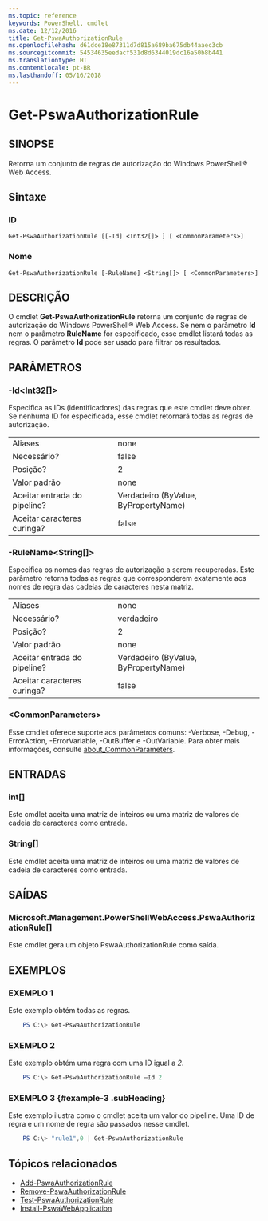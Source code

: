 ```yaml
---
ms.topic: reference
keywords: PowerShell, cmdlet
ms.date: 12/12/2016
title: Get-PswaAuthorizationRule
ms.openlocfilehash: d61dce18e87311d7d815a689ba675db44aaec3cb
ms.sourcegitcommit: 54534635eedacf531d8d6344019dc16a50b8b441
ms.translationtype: HT
ms.contentlocale: pt-BR
ms.lasthandoff: 05/16/2018
---
```

# <a name="get-pswaauthorizationrule"></a>Get-PswaAuthorizationRule

## <a name="synopsis"></a>SINOPSE

Retorna um conjunto de regras de autorização do Windows PowerShell® Web Access.

## <a name="syntax"></a>Sintaxe

### <a name="id"></a>ID
```
Get-PswaAuthorizationRule [[-Id] <Int32[]> ] [ <CommonParameters>]
```

### <a name="name"></a>Nome
```
Get-PswaAuthorizationRule [-RuleName] <String[]> [ <CommonParameters>]
```

## <a name="description"></a>DESCRIÇÃO

O cmdlet **Get-PswaAuthorizationRule** retorna um conjunto de regras de autorização do Windows PowerShell® Web Access.
Se nem o parâmetro **Id** nem o parâmetro **RuleName** for especificado, esse cmdlet listará todas as regras. O parâmetro **Id** pode ser usado para filtrar os resultados.

## <a name="parameters"></a>PARÂMETROS

### <a name="-idltint32gt"></a>-Id&lt;Int32\[\]&gt;

Especifica as IDs (identificadores) das regras que este cmdlet deve obter. Se nenhuma ID for especificada, esse cmdlet retornará todas as regras de autorização.

|||
|-|-|
| Aliases                              | none                                 |
| Necessário?                            | false                                |
| Posição?                            | 2                                    |
| Valor padrão                        | none                                 |
| Aceitar entrada do pipeline?               | Verdadeiro (ByValue, ByPropertyName)       |
| Aceitar caracteres curinga?          | false                                |

### <a name="-rulenameltstringgt"></a>-RuleName&lt;String\[\]&gt;

Especifica os nomes das regras de autorização a serem recuperadas. Este parâmetro retorna todas as regras que corresponderem exatamente aos nomes de regra das cadeias de caracteres nesta matriz.

|||
|-|-|
| Aliases                              | none                                 |
| Necessário?                            | verdadeiro                                 |
| Posição?                            | 2                                    |
| Valor padrão                        | none                                 |
| Aceitar entrada do pipeline?               | Verdadeiro (ByValue, ByPropertyName)       |
| Aceitar caracteres curinga?          | false                                |

### <a name="ltcommonparametersgt"></a>&lt;CommonParameters&gt;

Esse cmdlet oferece suporte aos parâmetros comuns: -Verbose, -Debug, -ErrorAction, -ErrorVariable, -OutBuffer e -OutVariable.
Para obter mais informações, consulte [about_CommonParameters](http://go.microsoft.com/fwlink/p/?LinkID=113216).

## <a name="inputs"></a>ENTRADAS

### <a name="int"></a>int\[\]

Este cmdlet aceita uma matriz de inteiros ou uma matriz de valores de cadeia de caracteres como entrada.

### <a name="string"></a>String\[\]

Este cmdlet aceita uma matriz de inteiros ou uma matriz de valores de cadeia de caracteres como entrada.

## <a name="outputs"></a>SAÍDAS

### <a name="microsoftmanagementpowershellwebaccesspswaauthorizationrule"></a>Microsoft.Management.PowerShellWebAccess.PswaAuthorizationRule\[\]

Este cmdlet gera um objeto PswaAuthorizationRule como saída.


## <a name="examples"></a>EXEMPLOS

### <a name="example-1"></a>EXEMPLO 1

Este exemplo obtém todas as regras.

```PowerShell
    PS C:\> Get-PswaAuthorizationRule
```

### <a name="example-2"></a>EXEMPLO 2

Este exemplo obtém uma regra com uma ID igual a *2*.

```PowerShell
    PS C:\> Get-PswaAuthorizationRule –Id 2
```

### <a name="example-3-example-3-subheading"></a>EXEMPLO 3 {#example-3 .subHeading}

Este exemplo ilustra como o cmdlet aceita um valor do pipeline.
Uma ID de regra e um nome de regra são passados nesse cmdlet.

```PowerShell
    PS C:\> "rule1",0 | Get-PswaAuthorizationRule
```

## <a name="related-topics"></a>Tópicos relacionados

- [Add-PswaAuthorizationRule](add-pswaauthorizationrule.md)
- [Remove-PswaAuthorizationRule](remove-pswaauthorizationrule.md)
- [Test-PswaAuthorizationRule](test-pswaauthorizationrule.md)
- [Install-PswaWebApplication](install-pswawebapplication.md)